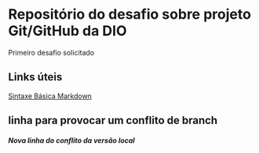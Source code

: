 # Repositório do desafio sobre projeto Git/GitHub da DIO
Primeiro desafio solicitado

## Links úteis
[Sintaxe Básica Markdown](https://www.markdownguide.org/basic-syntax/)

## linha para provocar um conflito de branch

##### Nova linha do conflito da versão local
